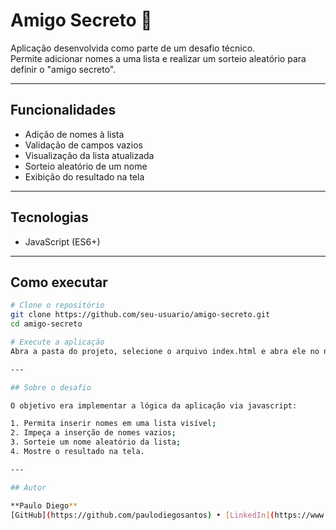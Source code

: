 # Amigo Secreto 🎁

Aplicação desenvolvida como parte de um desafio técnico.  
Permite adicionar nomes a uma lista e realizar um sorteio aleatório para definir o "amigo secreto".

---

## Funcionalidades

- Adição de nomes à lista
- Validação de campos vazios
- Visualização da lista atualizada
- Sorteio aleatório de um nome
- Exibição do resultado na tela

---

## Tecnologias

- JavaScript (ES6+)

---

## Como executar

```bash
# Clone o repositório
git clone https://github.com/seu-usuario/amigo-secreto.git
cd amigo-secreto

# Execute a aplicação
Abra a pasta do projeto, selecione o arquivo index.html e abra ele no navegador de sua escolha.

---

## Sobre o desafio

O objetivo era implementar a lógica da aplicação via javascript:

1. Permita inserir nomes em uma lista visível;
2. Impeça a inserção de nomes vazios;
3. Sorteie um nome aleatório da lista;
4. Mostre o resultado na tela.

---

## Autor

**Paulo Diego**
[GitHub](https://github.com/paulodiegosantos) • [LinkedIn](https://www.linkedin.com/in/paulodiegosantos/)
